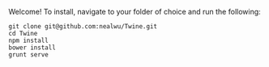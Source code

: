 Welcome! To install, navigate to your folder of choice and run the following:

```
git clone git@github.com:nealwu/Twine.git
cd Twine
npm install
bower install
grunt serve
```
